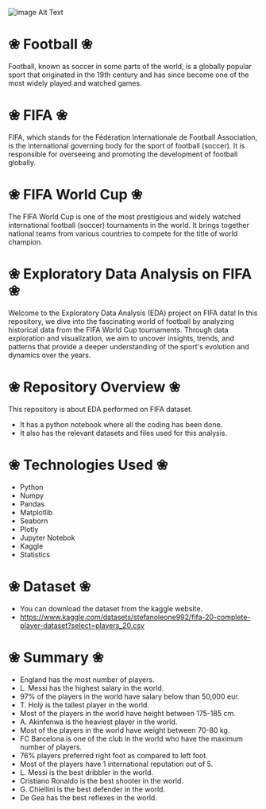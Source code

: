 ![Image Alt Text](https://wallpapercave.com/uwp/uwp2338645.jpeg)

# ❀  Football  ❀
Football, known as soccer in some parts of the world, is a globally popular sport that originated in the 19th century and has since become one of the most widely played and watched games.

# ❀  FIFA  ❀ 
FIFA, which stands for the Fédération Internationale de Football Association, is the international governing body for the sport of football (soccer). It is responsible for overseeing and promoting the development of football globally.

# ❀  FIFA World Cup  ❀
The FIFA World Cup is one of the most prestigious and widely watched international football (soccer) tournaments in the world. It brings together national teams from various countries to compete for the title of world champion.

# ❀  Exploratory Data Analysis on FIFA  ❀
Welcome to the Exploratory Data Analysis (EDA) project on FIFA data! In this repository, we dive into the fascinating world of football by analyzing historical data from the FIFA World Cup tournaments. Through data exploration and visualization, we aim to uncover insights, trends, and patterns that provide a deeper understanding of the sport's evolution and dynamics over the years.

# ❀  Repository Overview  ❀
This repository is about EDA performed on FIFA dataset.
   - It has a python notebook where all the coding has been done.
   - It also has the relevant datasets and files used for this analysis.
     
# ❀  Technologies Used  ❀
* Python
* Numpy
* Pandas
* Matplotlib
* Seaborn
* Plotly
* Jupyter Notebok
* Kaggle
* Statistics

# ❀  Dataset  ❀
* You can download the dataset from the kaggle website.
* https://www.kaggle.com/datasets/stefanoleone992/fifa-20-complete-player-dataset?select=players_20.csv

# ❀  Summary  ❀
* England has the most number of players.
* L. Messi has the highest salary in the world.
* 97% of the players in the world have salary below than 50,000 eur.
* T. Holý is the tallest player in the world.
* Most of the players in the world have height between 175-185 cm.
* A. Akinfenwa is the heaviest player in the world.
* Most of the players in the world have weight between 70-80 kg.
* FC Barcelona is one of the club in the world who have the maximum number of players.
* 76% players preferred right foot as compared to left foot.
* Most of the players have 1 international reputation out of 5.
* L. Messi is the best dribbler in the world.
* Cristiano Ronaldo is the best shooter in the world.
* G. Chiellini is the best defender in the world.
* De Gea has the best reflexes in the world. 







